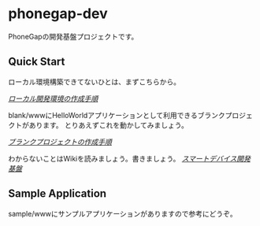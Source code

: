 phonegap-dev
============================

PhoneGapの開発基盤プロジェクトです。

Quick Start
--------------------

ローカル環境構築できてないひとは、まずこちらから。

*[ローカル開発環境の作成手順](https://flt.backlog.jp/wiki/219TECPTL/%E3%83%AD%E3%83%BC%E3%82%AB%E3%83%AB%E9%96%8B%E7%99%BA%E7%92%B0%E5%A2%83%E3%81%AE%E4%BD%9C%E6%88%90%E6%89%8B%E9%A0%86)*

blank/wwwにHelloWorldアプリケーションとして利用できるブランクプロジェクトがあります。
とりあえずこれを動かしてみましょう。

*[ブランクプロジェクトの作成手順](https://flt.backlog.jp/wiki/219TECPTL/%E3%83%96%E3%83%A9%E3%83%B3%E3%82%AF%E3%83%97%E3%83%AD%E3%82%B8%E3%82%A7%E3%82%AF%E3%83%88%E3%81%AE%E4%BD%9C%E6%88%90%E6%89%8B%E9%A0%86)*

わからないことはWikiを読みましょう。書きましょう。
*[スマートデバイス開発基盤](https://flt.backlog.jp/wiki/219TECPTL/%E3%82%B9%E3%83%9E%E3%83%BC%E3%83%88%E3%83%87%E3%83%90%E3%82%A4%E3%82%B9%E9%96%8B%E7%99%BA%E5%9F%BA%E7%9B%A4)*

Sample Application
--------------------

sample/wwwにサンプルアプリケーションがありますので参考にどうぞ。
